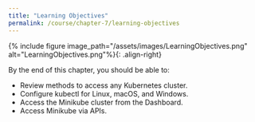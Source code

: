 ```yaml
---
title: "Learning Objectives"
permalink: /course/chapter-7/learning-objectives
---
```

{% include figure image_path="/assets/images/LearningObjectives.png" alt="LearningObjectives.png"%}{: .align-right}

By the end of this chapter, you should be able to:

-   Review methods to access any Kubernetes cluster.
-   Configure kubectl for Linux, macOS, and Windows.
-   Access the Minikube cluster from the Dashboard.
-   Access Minikube via APIs.